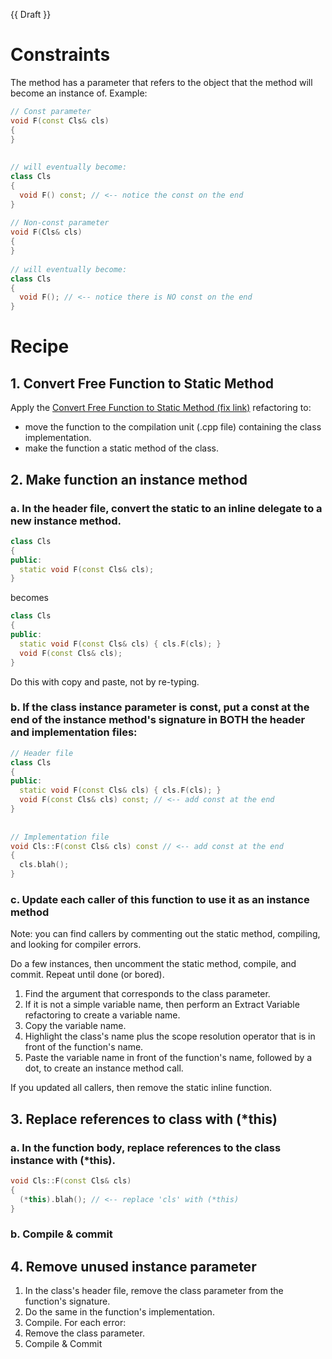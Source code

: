 {{ Draft }}

# Constraints

The method has a parameter that refers to the object that the method will become an instance of. Example:

``` cpp
// Const parameter
void F(const Cls& cls)
{
}
 
 
// will eventually become:
class Cls
{
  void F() const; // <-- notice the const on the end
}
 
// Non-const parameter
void F(Cls& cls)
{
}
 
// will eventually become:
class Cls
{
  void F(); // <-- notice there is NO const on the end
}
```

# Recipe

## 1. Convert Free Function to Static Method

Apply the [Convert Free Function to Static Method (fix link)](#) refactoring to:
* move the function to the compilation unit (.cpp file) containing the class implementation.
* make the function a static method of the class.

## 2. Make function an instance method

### a. In the header file, convert the static to an inline delegate to a new instance method.

``` cpp
class Cls
{
public:
  static void F(const Cls& cls);
}
```

becomes

``` cpp
class Cls
{
public:
  static void F(const Cls& cls) { cls.F(cls); }
  void F(const Cls& cls);
}
```

Do this with copy and paste, not by re-typing.

### b. If the class instance parameter is const, put a const at the end of the instance method's signature in BOTH the header and implementation files:

``` cpp
// Header file
class Cls
{
public:
  static void F(const Cls& cls) { cls.F(cls); }
  void F(const Cls& cls) const; // <-- add const at the end
}
 
 
// Implementation file
void Cls::F(const Cls& cls) const // <-- add const at the end
{
  cls.blah();
}
```

### c. Update each caller of this function to use it as an instance method

Note: you can find callers by commenting out the static method, compiling, and looking for compiler errors.

Do a few instances, then uncomment the static method, compile, and commit. Repeat until done (or bored).

1. Find the argument that corresponds to the class parameter.
2. If it is not a simple variable name, then perform an Extract Variable refactoring to create a variable name.
3. Copy the variable name.
4. Highlight the class's name plus the scope resolution operator that is in front of the function's name.
5. Paste the variable name in front of the function's name, followed by a dot, to create an instance method call.

If you updated all callers, then remove the static inline function.

## 3. Replace references to class with (*this)

### a. In the function body, replace references to the class instance with (*this).

``` cpp
void Cls::F(const Cls& cls)
{
  (*this).blah(); // <-- replace 'cls' with (*this)
}
```

### b. Compile & commit

## 4. Remove unused instance parameter

1. In the class's header file, remove the class parameter from the function's signature.
2. Do the same in the function's implementation.
3. Compile. For each error:
  1. Remove the class parameter.
4. Compile & Commit
